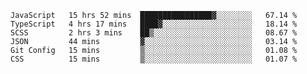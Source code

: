 <!--START_SECTION:waka-->

```text
JavaScript   15 hrs 52 mins  ████████████████▓░░░░░░░░   67.14 %
TypeScript   4 hrs 17 mins   ████▓░░░░░░░░░░░░░░░░░░░░   18.14 %
SCSS         2 hrs 3 mins    ██▒░░░░░░░░░░░░░░░░░░░░░░   08.67 %
JSON         44 mins         ▓░░░░░░░░░░░░░░░░░░░░░░░░   03.14 %
Git Config   15 mins         ▒░░░░░░░░░░░░░░░░░░░░░░░░   01.08 %
CSS          15 mins         ▒░░░░░░░░░░░░░░░░░░░░░░░░   01.07 %
```

<!--END_SECTION:waka-->


<!--
**Leorio21/Leorio21** is a ✨ _special_ ✨ repository because its `README.md` (this file) appears on your GitHub profile.

Here are some ideas to get you started:

- 🔭 I’m currently working on ...
- 🌱 I’m currently learning ...
- 👯 I’m looking to collaborate on ...
- 🤔 I’m looking for help with ...
- 💬 Ask me about ...
- 📫 How to reach me: ...
- 😄 Pronouns: ...
- ⚡ Fun fact: ...
-->
